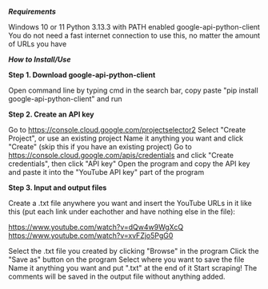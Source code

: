 ***Requirements***

Windows 10 or 11
Python 3.13.3 with PATH enabled
google-api-python-client
You do not need a fast internet connection to use this, no matter the amount of URLs you have

***How to Install/Use***

**Step 1. Download google-api-python-client**

Open command line by typing cmd in the search bar, copy paste "pip install google-api-python-client" and run

**Step 2. Create an API key**

Go to https://console.cloud.google.com/projectselector2
Select "Create Project", or use an existing project
Name it anything you want and click "Create" (skip this if you have an existing project)
Go to https://console.cloud.google.com/apis/credentials and click "Create credentials", then click "API key"
Open the program and copy the API key and paste it into the "YouTube API key" part of the program

**Step 3. Input and output files**

Create a .txt file anywhere you want and insert the YouTube URLs in it like this (put each link under eachother and have nothing else in the file):

https://www.youtube.com/watch?v=dQw4w9WgXcQ
https://www.youtube.com/watch?v=xvFZjo5PgG0

Select the .txt file you created by clicking "Browse" in the program
Click the "Save as" button on the program
Select where you want to save the file
Name it anything you want and put ".txt" at the end of it
Start scraping! The comments will be saved in the output file without anything added.






